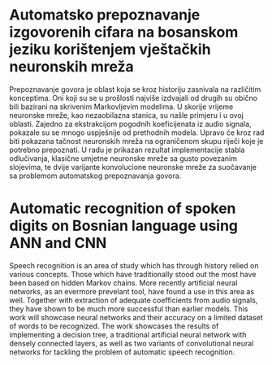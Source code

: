 # Automatsko prepoznavanje izgovorenih cifara na bosanskom jeziku korištenjem vještačkih neuronskih mreža

Prepoznavanje govora je oblast koja se kroz historiju zasnivala na različitim konceptima. 
Oni koji su se u prošlosti najviše izdvajali od drugih su obično bili bazirani na skrivenim Markovljevim modelima. 
U skorije vrijeme neuronske mreže, kao nezaobilazna stanica, su našle primjeru i u ovoj oblasti. 
Zajedno za ekstrakcijom pogodnih koeficijenata iz audio signala, pokazale su se mnogo uspješnije od prethodnih modela. 
Upravo će kroz rad biti pokazana tačnost neuronskih mreža na ograničenom skupu riječi koje je potrebno prepoznati. 
U radu je prikazan rezultat implementacije stabla odlučivanja, klasične umjetne neuronske mreže sa gusto povezanim slojevima, 
te dvije varijante konvolucione neuronske mreže za suočavanje sa problemom automatskog prepoznavanja govora.

# Automatic recognition of spoken digits on Bosnian language using ANN and CNN

Speech recognition is an area of study which has through history relied on various concepts. 
Those which have traditionally stood out the most have been based on hidden Markov chains. 
More recently artificial neural networks, as an evermore prevelant tool, have found a use in this area as well. 
Together with extraction of adequate coefficients from audio signals, they have shown to be much more successful than earlier models. 
This work will showcase neural networks and their accuracy on a limited dataset of words to be recognized. 
The work showcases the results of implementing a decision tree, a traditional artificial neural network with densely connected layers, 
as well as two variants of convolutional neural networks for tackling the problem of automatic speech recognition.
